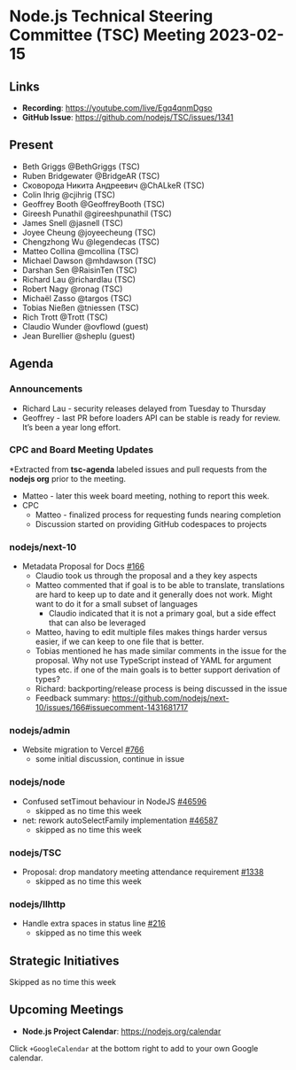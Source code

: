 # Node.js Technical Steering Committee (TSC) Meeting 2023-02-15

## Links

* **Recording**: <https://youtube.com/live/Egq4qnmDgso>
* **GitHub Issue**: <https://github.com/nodejs/TSC/issues/1341>

## Present

* Beth Griggs @BethGriggs (TSC)
* Ruben Bridgewater @BridgeAR (TSC)
* Сковорода Никита Андреевич @ChALkeR (TSC)
* Colin Ihrig @cjihrig (TSC)
* Geoffrey Booth @GeoffreyBooth (TSC)
* Gireesh Punathil @gireeshpunathil (TSC)
* James Snell @jasnell (TSC)
* Joyee Cheung @joyeecheung (TSC)
* Chengzhong Wu @legendecas (TSC)
* Matteo Collina @mcollina (TSC)
* Michael Dawson @mhdawson (TSC)
* Darshan Sen @RaisinTen (TSC)
* Richard Lau @richardlau (TSC)
* Robert Nagy @ronag (TSC)
* Michaël Zasso @targos (TSC)
* Tobias Nießen @tniessen (TSC)
* Rich Trott @Trott (TSC)
* Claudio Wunder @ovflowd (guest)
* Jean Burellier @sheplu (guest)

## Agenda

### Announcements

* Richard Lau - security releases delayed from Tuesday to Thursday
* Geoffrey - last PR before loaders API can be stable is ready for review. It’s been a year long effort.

### CPC and Board Meeting Updates

*Extracted from **tsc-agenda** labeled issues and pull requests from the **nodejs org** prior to the meeting.

* Matteo - later this week board meeting, nothing to report this week.
* CPC
  * Matteo - finalized process for requesting funds nearing completion
  * Discussion started on providing GitHub codespaces to projects

### nodejs/next-10

* Metadata Proposal for Docs [#166](https://github.com/nodejs/next-10/issues/166)
  * Claudio took us through the proposal and a they key aspects
  * Matteo commented that if goal is to be able to translate, translations are hard to keep up to date and it generally does not work. Might want to do it for a small subset of languages
    * Claudio indicated that it is not a primary goal, but a side effect that can also be leveraged
  * Matteo, having to edit multiple files makes things harder versus easier, if we can keep to one file that is better.
  * Tobias mentioned he has made similar comments in the issue for the proposal. Why not use TypeScript instead of YAML for argument types etc. if one of the main goals is to better support derivation of types?
  * Richard: backporting/release process is being discussed in the issue
  * Feedback summary: <https://github.com/nodejs/next-10/issues/166#issuecomment-1431681717>

### nodejs/admin

* Website migration to Vercel [#766](https://github.com/nodejs/admin/issues/766)
  * some initial discussion, continue in issue

### nodejs/node

* Confused setTimout behaviour in NodeJS [#46596](https://github.com/nodejs/node/issues/46596)
  * skipped as no time this week
* net: rework autoSelectFamily implementation [#46587](https://github.com/nodejs/node/pull/46587)
  * skipped as no time this week

### nodejs/TSC

* Proposal: drop mandatory meeting attendance requirement [#1338](https://github.com/nodejs/TSC/issues/1338)
  * skipped as no time this week

### nodejs/llhttp

* Handle extra spaces in status line [#216](https://github.com/nodejs/llhttp/pull/216)
  * skipped as no time this week
## Strategic Initiatives

Skipped as no time this week

## Upcoming Meetings

* **Node.js Project Calendar**: <https://nodejs.org/calendar>

Click `+GoogleCalendar` at the bottom right to add to your own Google calendar.
